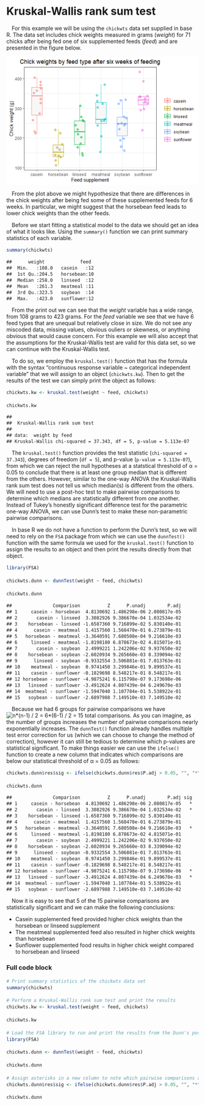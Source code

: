
# Kruskal-Wallis rank sum test

 For this example we will be using the `chickwts` data set supplied in
base R. The data set includes chick weights measured in grams (*weight*)
for 71 chicks after being fed one of six supplemented feeds (*feed*) and
are presented in the figure below.

<img src="img/Kruskal-Wallis/plot_data-1.png" style="display: block; margin: auto;" />

 From the plot above we might hypothesize that there are differences in
the chick weights after being fed some of these supplemented feeds for 6
weeks. In particular, we might suggest that the horsebean feed leads to
lower chick weights than the other feeds.

 Before we start fitting a statistical model to the data we should get
an idea of what it looks like. Using the `summary()` function we can
print summary statistics of each variable.

``` r
summary(chickwts)
```

    ##      weight             feed   
    ##  Min.   :108.0   casein   :12  
    ##  1st Qu.:204.5   horsebean:10  
    ##  Median :258.0   linseed  :12  
    ##  Mean   :261.3   meatmeal :11  
    ##  3rd Qu.:323.5   soybean  :14  
    ##  Max.   :423.0   sunflower:12

 From the print out we can see that the *weight* variable has a wide
range, from 108 grams to 423 grams. For the *feed* variable we see that
we have 6 feed types that are unequal but relatively close in size. We
do not see any miscoded data, missing values, obvious ouliers or
skewness, or anything obvious that would cause concern. For this example
we will also accept that the assumptions for the Kruskal-Wallis test are
valid for this data set, so we can continue with the Kruskal-Wallis
test.

 To do so, we employ the `kruskal.test()` function that has the formula
with the syntax “continuous response variable \~ categorical independent
variable” that we will assign to an object (`chickwts.kw`). Then to get
the results of the test we can simply print the object as follows:

``` r
chickwts.kw <- kruskal.test(weight ~ feed, chickwts)

chickwts.kw
```

    ## 
    ##  Kruskal-Wallis rank sum test
    ## 
    ## data:  weight by feed
    ## Kruskal-Wallis chi-squared = 37.343, df = 5, p-value = 5.113e-07

 The `kruskal.test()` function provides the test statistic
(`chi-squared = 37.343`), degrees of freedom (`df = 5`), and p-value
(`p-value = 5.113e-07`), from which we can reject the null hypotheses at
a statstical threshold of α = 0.05 to conclude that there is at least
one group median that is different from the others. However, similar to
the one-way ANOVA the Kruskal-Wallis rank sum test does not tell us
which median(s) is different from the others. We will need to use a
post-hoc test to make pairwise comparisons to determine which medians
are statistically different from one another. Instead of Tukey’s
honestly significant difference test for the parametric one-way ANOVA,
we can use Dunn’s test to make these non-parametric pairwise
comparisons.

 In base R we do not have a function to perform the Dunn’s test, so we
will need to rely on the `FSA` package from which we can use the
`dunnTest()` function with the same formula we used for the
`kruskal.test()` function to assign the results to an object and then
print the results directly from that object.

``` r
library(FSA)

chickwts.dunn <- dunnTest(weight ~ feed, chickwts)

chickwts.dunn
```

    ##               Comparison          Z      P.unadj        P.adj
    ## 1     casein - horsebean  4.8130692 1.486298e-06 2.080817e-05
    ## 2       casein - linseed  3.3082926 9.386670e-04 1.032534e-02
    ## 3    horsebean - linseed -1.6587360 9.716899e-02 5.830140e-01
    ## 4      casein - meatmeal  1.4157560 1.568470e-01 6.273879e-01
    ## 5   horsebean - meatmeal -3.3640591 7.680508e-04 9.216610e-03
    ## 6     linseed - meatmeal -1.8198180 6.878673e-02 4.815071e-01
    ## 7       casein - soybean  2.4999221 1.242206e-02 9.937650e-02
    ## 8    horsebean - soybean -2.6020934 9.265660e-03 8.339094e-02
    ## 9      linseed - soybean -0.9332554 3.506881e-01 7.013763e-01
    ## 10    meatmeal - soybean  0.9741450 3.299846e-01 9.899537e-01
    ## 11    casein - sunflower -0.1829698 8.548217e-01 8.548217e-01
    ## 12 horsebean - sunflower -4.9875241 6.115798e-07 9.173698e-06
    ## 13   linseed - sunflower -3.4912624 4.807439e-04 6.249670e-03
    ## 14  meatmeal - sunflower -1.5947040 1.107784e-01 5.538922e-01
    ## 15   soybean - sunflower -2.6897988 7.149510e-03 7.149510e-02

 Because we had 6 groups for pairwise comparisons we have
![n\*(n-1) / 2 = 6\*(6-1) / 2 = 15](https://latex.codecogs.com/png.image?%5Cdpi%7B110%7D&space;%5Cbg_white&space;n%2A%28n-1%29%20%2F%202%20%3D%206%2A%286-1%29%20%2F%202%20%3D%2015 "n*(n-1) / 2 = 6*(6-1) / 2 = 15")
total comparisons. As you can imagine, as the number of groups increases
the number of pairwise comparisons nearly exponentially increases. The
`dunnTest()` function already handles multiple test error correction for
us (which we can choose to change the method of correction), however it
can still be tedious to determine which p-values are statistical
significant. To make things easier we can use the `ifelse()` function to
create a new column that indicates which comparisons are below our
statistical threshold of α = 0.05 as follows:

``` r
chickwts.dunn$res$sig <- ifelse(chickwts.dunn$res$P.adj > 0.05, "", "*")

chickwts.dunn
```

    ##               Comparison          Z      P.unadj        P.adj sig
    ## 1     casein - horsebean  4.8130692 1.486298e-06 2.080817e-05   *
    ## 2       casein - linseed  3.3082926 9.386670e-04 1.032534e-02   *
    ## 3    horsebean - linseed -1.6587360 9.716899e-02 5.830140e-01    
    ## 4      casein - meatmeal  1.4157560 1.568470e-01 6.273879e-01    
    ## 5   horsebean - meatmeal -3.3640591 7.680508e-04 9.216610e-03   *
    ## 6     linseed - meatmeal -1.8198180 6.878673e-02 4.815071e-01    
    ## 7       casein - soybean  2.4999221 1.242206e-02 9.937650e-02    
    ## 8    horsebean - soybean -2.6020934 9.265660e-03 8.339094e-02    
    ## 9      linseed - soybean -0.9332554 3.506881e-01 7.013763e-01    
    ## 10    meatmeal - soybean  0.9741450 3.299846e-01 9.899537e-01    
    ## 11    casein - sunflower -0.1829698 8.548217e-01 8.548217e-01    
    ## 12 horsebean - sunflower -4.9875241 6.115798e-07 9.173698e-06   *
    ## 13   linseed - sunflower -3.4912624 4.807439e-04 6.249670e-03   *
    ## 14  meatmeal - sunflower -1.5947040 1.107784e-01 5.538922e-01    
    ## 15   soybean - sunflower -2.6897988 7.149510e-03 7.149510e-02

 Now it is easy to see that 5 of the 15 pairwise comparisons are
statistically significant and we can make the following conclusions:

-   Casein supplemented feed provided higher chick weights than the
    horsebean or linseed supplement
-   The meatmeal supplemented feed also resulted in higher chick weights
    than horsebean
-   Sunflower supplemented food results in higher chick weight compared
    to horsebean and linseed

### Full code block

``` r
# Print summary statistics of the chickwts data set
summary(chickwts)

# Perform a Kruskal-Wallis rank sum test and print the results
chickwts.kw <- kruskal.test(weight ~ feed, chickwts)

chickwts.kw

# Load the FSA library to run and print the results from the Dunn's post-hoc pairwise test
library(FSA)

chickwts.dunn <- dunnTest(weight ~ feed, chickwts)

chickwts.dunn

# Assign asterisks in a new column to note which pairwise comparisons are statistically significant
chickwts.dunn$res$sig <- ifelse(chickwts.dunn$res$P.adj > 0.05, "", "*")

chickwts.dunn
```
